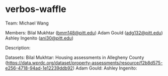 # verbos-waffle

Team: Michael Wang

Members: Bilal Mukhtar (bmm148@pitt.edu)
         Adam Gould (adg132@pitt.edu)
         Ashley Ingenito (ani30@pitt.edu)
         
Description:

Datasets: 
         Bilal Mukhtar: Housing assessments in Allegheny County (https://data.wprdc.org/dataset/property-assessments/resource/f2b8d575-e256-4718-94ad-1e12239ddb92)
         Adam Gould: 
         Ashley Ingenito: 
